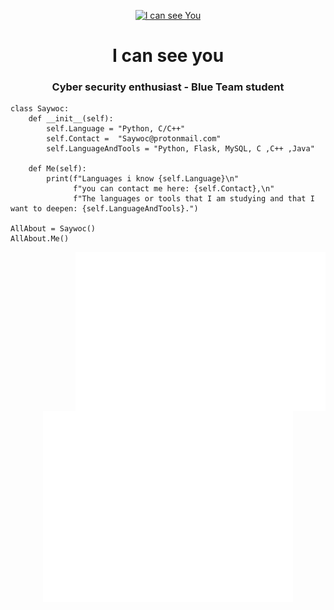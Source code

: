 <p align="center"> 
<a href= "https://archive.org/details/pocorgtfo"><img src="I_can_see_you.gif" alt="I can see You" style="width:350px;height:220px; "></a>
<h1 align="center">I can see you</h1>
<h3 align="center">Cyber security enthusiast - Blue Team student</h3>
</p>

```Py
class Saywoc:
    def __init__(self):
        self.Language = "Python, C/C++"
        self.Contact =  "Saywoc@protonmail.com"
        self.LanguageAndTools = "Python, Flask, MySQL, C ,C++ ,Java"
	
    def Me(self):
        print(f"Languages i know {self.Language}\n"
              f"you can contact me here: {self.Contact},\n"
              f"The languages or tools that I am studying and that I want to deepen: {self.LanguageAndTools}.")
	      
AllAbout = Saywoc()
AllAbout.Me()
```
<p align="center">
<a target="_blank" rel="noopener noreferrer" href="/github-metrics.svg">
	<img src="/metrics.plugin.isocalendar.svg" style="width: 400px; max-width: 100%;" align="right">
	<img src="/metrics.plugin.languages.details.svg" style="width: 400px; max-width: 100%;" align="right">
	<img src="github-metrics.svg" style="width: 400px; max-width: 100%;">
	</a>
</p>
